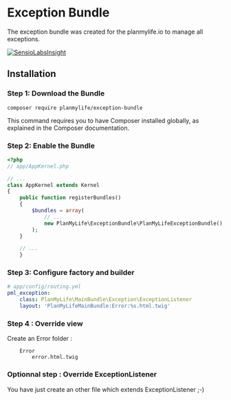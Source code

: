 # Exception Bundle

The exception bundle was created for the planmylife.io to manage all exceptions.

[![SensioLabsInsight](https://insight.sensiolabs.com/projects/9ff50606-e5af-481d-9ed0-10f54c742d84/mini.png)](https://insight.sensiolabs.com/projects/9ff50606-e5af-481d-9ed0-10f54c742d84)

## Installation

### Step 1: Download the Bundle

    composer require planmylife/exception-bundle

This command requires you to have Composer installed globally, as explained in the Composer documentation.

### Step 2: Enable the Bundle

``` php
<?php
// app/AppKernel.php

// ...
class AppKernel extends Kernel
{
    public function registerBundles()
    {
        $bundles = array(
            // ...
            new PlanMyLife\ExceptionBundle\PlanMyLifeExceptionBundle(),
        );
    }

    // ...
    }
```

### Step 3: Configure factory and builder


``` yaml
# app/config/routing.yml
pml_exception:
    class: PlanMyLife\MainBundle\Exception\ExceptionListener
    layout: 'PlanMyLifeMainBundle:Error:%s.html.twig'
```

### Step 4 : Override view

Create an Error folder :

```
    Error
        error.html.twig
```

### Optionnal step : Override ExceptionListener

You have just create an other file which extends ExceptionListener ;-)
